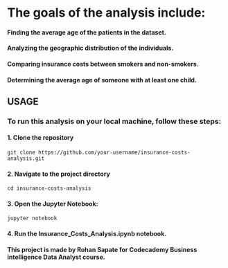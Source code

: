 # The goals of the analysis include:

#### Finding the average age of the patients in the dataset.
#### Analyzing the geographic distribution of the individuals.
#### Comparing insurance costs between smokers and non-smokers.
#### Determining the average age of someone with at least one child.

## USAGE 

### To run this analysis on your local machine, follow these steps:

#### 1. Clone the repository

` git clone https://github.com/your-username/insurance-costs-analysis.git `

#### 2. Navigate to the project directory

` cd insurance-costs-analysis `

#### 3. Open the Jupyter Notebook:
` jupyter notebook `

#### 4. Run the Insurance_Costs_Analysis.ipynb notebook.


#### This project is made by Rohan Sapate for Codecademy Business intelligence Data Analyst course.



